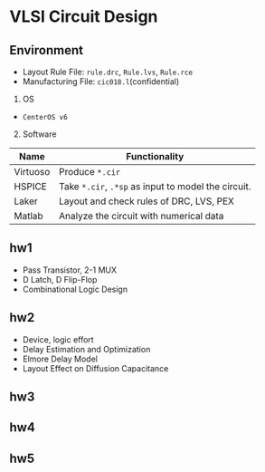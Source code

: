 # VLSI Circuit Design

## Environment
- Layout Rule File: `rule.drc`, `Rule.lvs`, `Rule.rce`  
- Manufacturing File: `cic018.l`(confidential)  
1. OS
- `CenterOS v6`

2. Software

|Name|Functionality|
|---|---|
|Virtuoso|Produce `*.cir`|
|HSPICE|Take `*.cir`, `.*sp` as input to model the circuit.|
|Laker|Layout and check rules of DRC, LVS, PEX|
|Matlab|Analyze the circuit with numerical data|

## hw1
- Pass Transistor, 2-1 MUX
- D Latch, D Flip-Flop
- Combinational Logic Design

## hw2
- Device, logic effort
- Delay Estimation and Optimization
- Elmore Delay Model
- Layout Effect on Diffusion Capacitance
## hw3

## hw4

## hw5
